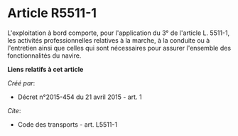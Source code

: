 # Article R5511-1

L'exploitation à bord comporte, pour l'application du 3° de l'article L. 5511-1, les activités professionnelles relatives à
la marche, à la conduite ou à l'entretien ainsi que celles qui sont nécessaires pour assurer l'ensemble des fonctionnalités
du navire.

**Liens relatifs à cet article**

_Créé par_:

  - Décret n°2015-454 du 21 avril 2015 - art. 1

_Cite_:

  - Code des transports - art. L5511-1

